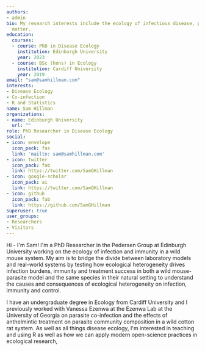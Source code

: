 ```yaml
---
authors:
- admin
bio: My research interests include the ecology of infectious disease, parasite co-infection, and statistics
  matter.
education:
  courses:
  - course: PhD in Disease Ecology
    institution: Edinburgh University
    year: 2023
  - course: BSc (hons) in Ecology
    institution: Cardiff University
    year: 2019
email: "sam@samhillman.com"
interests:
- Disease Ecology
- Co-infection
- R and Statistics
name: Sam Hillman
organizations:
- name: Edinburgh University
  url: ""
role: PhD Researcher in Disease Ecology
social:
- icon: envelope
  icon_pack: fas
  link: 'mailto: sam@samhillman.com'
- icon: twitter
  icon_pack: fab
  link: https://twitter.com/SamGHillman
- icon: google-scholar
  icon_pack: ai
  link: https://twitter.com/SamGHillman
- icon: github
  icon_pack: fab
  link: https://github.com/SamGHillman
superuser: true
user_groups:
- Researchers
- Visitors
---
```


Hi - I'm Sam! I'm a PhD Researcher in the Pedersen Group at Edinburgh University working on the ecology of infection and immunity in a wild mouse system. My aim is to bridge the divide between laboratory models and real-world systems by testing how ecological heterogeneity drives infection burdens, immunity and treatment success in both a wild mouse-parasite model and the same species in their natural setting to understand the causes and consequences of ecological heterogeneity on infection, immunity and control. 

I have an undergraduate degree in Ecology from Cardiff University and I previously worked with Vanessa Ezenwa at the Ezenwa Lab at the University of Georgia on parasite co-infection and the effects of anthelmintic treatment on parasite community composition in a wild cotton rat system. As well as all things disease ecology, I'm interested in teaching and using R as well as how we can apply modern open-science practices in ecological research,
